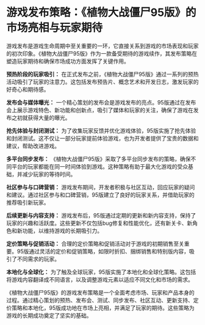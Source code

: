 # 游戏发布策略：《植物大战僵尸95版》的市场亮相与玩家期待

游戏发布是游戏生命周期中至关重要的一环，它直接关系到游戏的市场表现和玩家的初次印象。《植物大战僵尸95版》作为一款备受期待的游戏续作，其发布策略在塑造玩家期待和确保市场成功方面发挥了关键作用。

**预热阶段的玩家吸引：**
在正式发布之前，《植物大战僵尸95版》通过一系列的预热活动吸引了玩家的注意力。这包括发布预告片、概念艺术和开发日志，激发玩家的好奇心和期待感。

**发布会与媒体曝光：**
一个精心策划的发布会是游戏发布的亮点。95版通过在发布会上展示游戏特色、新功能和创新点，吸引了媒体和玩家的关注，确保了游戏在发布之初就获得大量的曝光。

**抢先体验与封闭测试：**
为了收集玩家反馈并优化游戏体验，95版实施了抢先体验和封闭测试。这不仅让一部分玩家提前体验游戏，也为开发者提供了宝贵的数据和建议，帮助改进游戏。

**多平台同步发布：**
《植物大战僵尸95版》采取了多平台同步发布的策略，确保不同平台的玩家都能在同一时间体验到游戏。这种策略有助于最大化游戏的受众基础，并减少玩家的等待时间。

**社区参与与口碑营销：**
游戏发布期间，开发者积极与社区互动，回应玩家的疑问和建议。通过社区参与和口碑营销，95版建立了良好的玩家关系，并借助玩家的推荐吸引新玩家。

**后续更新与内容支持：**
游戏发布后，95版通过定期的更新和新内容支持，保持了玩家的兴趣和活跃度。这些更新不仅包括bug修复和性能优化，还有新关卡、新角色和新功能，以维持游戏的长期吸引力。

**定价策略与促销活动：**
合理的定价策略和促销活动对于游戏的初期销售至关重要。95版通过灵活的定价和促销策略，如限时折扣、捆绑销售和特别版内容，吸引了不同需求的玩家。

**本地化与全球化：**
为了触及全球玩家，95版实施了本地化和全球化策略。这包括将游戏内容翻译成不同语言，以及调整游戏元素以适应不同文化和市场的需求。

《植物大战僵尸95版》的游戏发布策略是一个全面考虑市场、玩家和产品本身的过程。通过精心策划的预热、发布会、测试、同步发布、社区互动、更新支持、定价策略和本地化，95版成功地在市场上亮相，并满足了玩家的期待。这些策略为游戏的长期成功奠定了坚实的基础。
